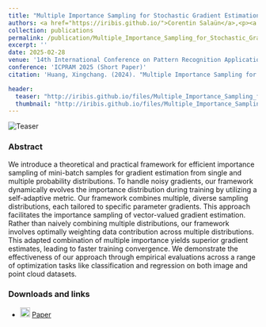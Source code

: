 ```yaml
---
title: "Multiple Importance Sampling for Stochastic Gradient Estimation"
authors: <a href="https://iribis.github.io/">Corentin Salaün</a>,<p><a href="https://xchhuang.github.io/">Xingchang Huang</a>, <a href="http://iliyan.com/">Iliyan Georgiev</a>,<a href="http://www0.cs.ucl.ac.uk/staff/n.mitra/">Niloy J. Mitra</a>, <a href="https://people.mpi-inf.mpg.de/~gsingh/">Gurprit Singh</a></p>
collection: publications
permalink: /publication/Multiple_Importance_Sampling_for_Stochastic_Gradient_Estimation
excerpt: ''
date: 2025-02-28
venue: '14th International Conference on Pattern Recognition Applications and Methods'
conference: 'ICPRAM 2025 (Short Paper)'
citation: 'Huang, Xingchang. (2024). "Multiple Importance Sampling for Stochastic Gradient Estimation" <i>SIGGRAPH 2024 Conference Papers</i>.'

header:
  teaser: "http://iribis.github.io/files/Multiple_Importance_Sampling_for_Stochastic_Gradient_Estimation/teaser.png"
  thumbnail: "http://iribis.github.io/files/Multiple_Importance_Sampling_for_Stochastic_Gradient_Estimation/thumbnail.png"
---
```


![Teaser](http://iribis.github.io/files/Multiple_Importance_Sampling_for_Stochastic_Gradient_Estimation/teaser.png)

### Abstract

We introduce a theoretical and practical framework for efficient importance sampling of mini-batch samples for gradient estimation from single and multiple probability distributions. To handle noisy gradients, our framework dynamically evolves the importance distribution during training by utilizing a self-adaptive metric. Our framework combines multiple, diverse sampling distributions, each tailored to specific parameter gradients. This approach facilitates the importance sampling of vector-valued gradient estimation. Rather than naively combining multiple distributions, our framework involves optimally weighting data contribution across multiple distributions. This adapted combination of multiple importance yields superior gradient estimates, leading to faster training convergence. We demonstrate the effectiveness of our approach through empirical evaluations across a range of optimization tasks like classification and regression on both image and point cloud datasets.

### Downloads and links
- <img width="20px" src="http://iribis.github.io/assets/fonts/file-pdf-solid.svg"> [Paper](http://iribis.github.io/files/Multiple_Importance_Sampling_for_Stochastic_Gradient_Estimation/paper.pdf)<br />